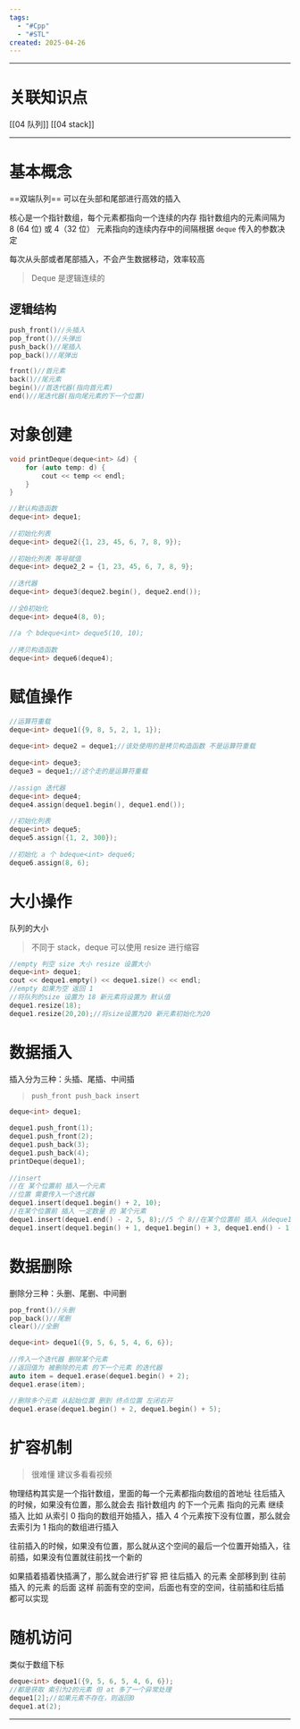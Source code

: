 ```yaml
---
tags:
  - "#Cpp"
  - "#STL"
created: 2025-04-26
---
```


---
# 关联知识点

[[04 队列]] [[04 stack]]

---
# 基本概念

==双端队列==
可以在头部和尾部进行高效的插入

核心是一个指针数组，每个元素都指向一个连续的内存
指针数组内的元素间隔为 8 (64 位) 或 4（32 位）
元素指向的连续内存中的间隔根据  `deque` 传入的参数决定

每次从头部或者尾部插入，不会产生数据移动，效率较高

> Deque 是逻辑连续的

## 逻辑结构

```C++
push_front()//头插入
pop_front()//头弹出
push_back()//尾插入
pop_back()//尾弹出

front()//首元素
back()//尾元素
begin()//首迭代器(指向首元素)
end()//尾迭代器(指向尾元素的下一个位置)
```
# 对象创建

```C++
void printDeque(deque<int> &d) {  
    for (auto temp: d) {  
        cout << temp << endl;  
    }  
}

//默认构造函数  
deque<int> deque1;  
  
//初始化列表  
deque<int> deque2({1, 23, 45, 6, 7, 8, 9});  
  
//初始化列表 等号赋值  
deque<int> deque2_2 = {1, 23, 45, 6, 7, 8, 9};  
  
//迭代器  
deque<int> deque3(deque2.begin(), deque2.end());  
  
//全0初始化  
deque<int> deque4(8, 0);  
  
//a 个 bdeque<int> deque5(10, 10);  
  
//拷贝构造函数  
deque<int> deque6(deque4);
```
# 赋值操作

```C++
//运算符重载  
deque<int> deque1({9, 8, 5, 2, 1, 1});  
  
deque<int> deque2 = deque1;//该处使用的是拷贝构造函数 不是运算符重载  
  
deque<int> deque3;  
deque3 = deque1;//这个走的是运算符重载  
  
//assign 迭代器  
deque<int> deque4;  
deque4.assign(deque1.begin(), deque1.end());  
  
//初始化列表  
deque<int> deque5;  
deque5.assign({1, 2, 300});  
  
//初始化 a 个 bdeque<int> deque6;  
deque6.assign(8, 6);
```
# 大小操作

队列的大小

> 不同于 stack，deque 可以使用 resize 进行缩容

```C++
//empty 判空 size 大小 resize 设置大小  
deque<int> deque1;  
cout << deque1.empty() << deque1.size() << endl;  
//empty 如果为空 返回 1  
//将队列的size 设置为 18 新元素将设置为 默认值  
deque1.resize(18);  
deque1.resize(20,20);//将size设置为20 新元素初始化为20
```
# 数据插入

插入分为三种：头插、尾插、中间插

> `push_front push_back insert`

```C++
deque<int> deque1;  
  
deque1.push_front(1);  
deque1.push_front(2);  
deque1.push_back(3);  
deque1.push_back(4);  
printDeque(deque1);  
  
//insert  
//在 某个位置前 插入一个元素  
//位置 需要传入一个迭代器  
deque1.insert(deque1.begin() + 2, 10);  
//在某个位置前 插入 一定数量 的 某个元素  
deque1.insert(deque1.end() - 2, 5, 8);//5 个 8//在某个位置前 插入 从deque1.begin() + 3这个元素 到 deque1.end() - 1 的元素 左闭右开区间  
deque1.insert(deque1.begin() + 1, deque1.begin() + 3, deque1.end() - 1);
```
# 数据删除

删除分三种：头删、尾删、中间删

```C++
pop_front()//头删
pop_back()//尾删
clear()//全删

deque<int> deque1({9, 5, 6, 5, 4, 6, 6});  
  
//传入一个迭代器 删除某个元素  
//返回值为 被删除的元素 的下一个元素 的迭代器  
auto item = deque1.erase(deque1.begin() + 2);  
deque1.erase(item);  
  
//删除多个元素 从起始位置 删到 终点位置 左闭右开  
deque1.erase(deque1.begin() + 2, deque1.begin() + 5);
```
# 扩容机制

> 很难懂 建议多看看视频

物理结构其实是一个指针数组，里面的每一个元素都指向数组的首地址
往后插入的时候，如果没有位置，那么就会去 指针数组内 的下一个元素 指向的元素 继续插入
比如 从索引 0 指向的数组开始插入，插入 4 个元素按下没有位置，那么就会去索引为 1 指向的数组进行插入

往前插入的时候，如果没有位置，那么就从这个空间的最后一个位置开始插入，往前插，如果没有位置就往前找一个新的

如果插着插着快插满了，那么就会进行扩容
把 往后插入 的元素 全部移到到 往前插入 的元素 的后面
这样 前面有空的空间，后面也有空的空间，往前插和往后插都可以实现


# 随机访问

类似于数组下标

```C++
deque<int> deque1({9, 5, 6, 5, 4, 6, 6});
//都是获取 索引为2的元素 但 at 多了一个异常处理
deque1[2];//如果元素不存在，则返回0
deque1.at(2);

```



---
